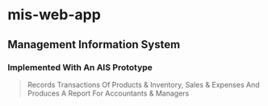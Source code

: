 # mis-web-app
## Management Information System
### Implemented With An AIS Prototype
> Records Transactions Of Products & Inventory, Sales & Expenses And Produces A Report For Accountants & Managers
